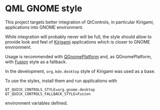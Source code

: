 # QML GNOME style

This project targets better integration of QtControls, in particular Kirigami, applications
into GNOME environment. 

While integration will probably never will be full, the style should
allow to provide look and feel of
[Kirigami](https://api.kde.org/frameworks/kirigami/html/index.html)
applications which is closer to GNOME environment.

Usage is recommended with
[QGnomePlatform](https://github.com/FedoraQt/QGnomePlatform) and, as
QGnomePlatform, with
[Fusion](https://doc.qt.io/qt-5/qtquickcontrols2-fusion.html) style as
a fallback.

In the development, `org.kde.desktop` style of Kirigami was used as a
base.

To use the styles, install them and run applications with 

```
QT_QUICK_CONTROLS_STYLE=org.gnome.desktop
QT_QUICK_CONTROLS_FALLBACK_STYLE=Fusion
```

environment variables defined.
